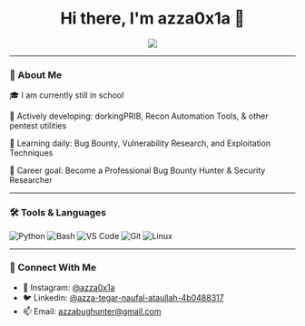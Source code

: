 <h1 align="center">Hi there, I'm azza0x1a 👋</h1>

<p align="center">
  <img src="https://readme-typing-svg.demolab.com/?lines=Cybersecurity+Enthusiast;Bug+Bounty+Hunter;Python+Tool+Builder&center=true&width=500&height=45">
</p>

---

### 🚀 About Me
🎓 I am currently still in school

🔭 Actively developing: dorkingPRIB, Recon Automation Tools, & other pentest utilities

🧠 Learning daily: Bug Bounty, Vulnerability Research, and Exploitation Techniques

🎯 Career goal: Become a Professional Bug Bounty Hunter & Security Researcher

---

### 🛠️ Tools & Languages
![Python](https://img.shields.io/badge/-Python-333333?style=flat&logo=python)
![Bash](https://img.shields.io/badge/-Bash-333333?style=flat&logo=gnu-bash)
![VS Code](https://img.shields.io/badge/-VS%20Code-333333?style=flat&logo=visual-studio-code)
![Git](https://img.shields.io/badge/-Git-333333?style=flat&logo=git)
![Linux](https://img.shields.io/badge/-Linux-333333?style=flat&logo=linux)

---

### 🤝 Connect With Me
- 💬 Instagram: [@azza0x1a](https://www.instagram.com/azza0x1a/)
- 🐦 Linkedin: [@azza-tegar-naufal-ataullah-4b0488317](https://www.linkedin.com/in/azza-tegar-naufal-ataullah-4b0488317/)
- 📫 Email: azzabughunter@gmail.com
